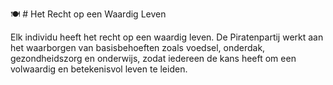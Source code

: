 🍽️ # Het Recht op een Waardig Leven

Elk individu heeft het recht op een waardig leven. De Piratenpartij werkt aan het waarborgen van basisbehoeften zoals voedsel, onderdak, gezondheidszorg en onderwijs, zodat iedereen de kans heeft om een ​​volwaardig en betekenisvol leven te leiden.
